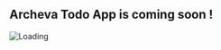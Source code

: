 ## Archeva Todo App is coming soon !

<img src="https://www.google.com/url?sa=i&url=https%3A%2F%2Fmedium.com%2F%40yuriyskul%2Fneon-progress-bar-in-android-b1b2646001bc&psig=AOvVaw0p6CZqcutZO6nI11igzLXs&ust=1645911661807000&source=images&cd=vfe&ved=0CAsQjRxqFwoTCLDnz_Hom_YCFQAAAAAdAAAAABAD" title="Loading"/></a>


